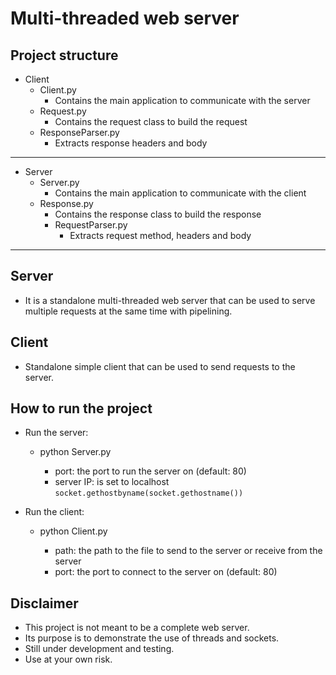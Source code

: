 # Multi-threaded web server

## Project structure
- Client
  - Client.py
    - Contains the main application to communicate with the server
  - Request.py
    - Contains the request class to build the request
  - ResponseParser.py
    - Extracts response headers and body
---
- Server
  - Server.py
    - Contains the main application to communicate with the client
  - Response.py
    - Contains the response class to build the response
    - RequestParser.py
      - Extracts request method, headers and body
---

## Server
- It is a standalone multi-threaded web server that can be used to serve multiple requests at the same time with pipelining.

## Client
- Standalone simple client that can be used to send requests to the server.

## How to run the project
- Run the server:
  - python Server.py <port>
    - port: the port to run the server on (default: 80)
    - server IP: is set to localhost `socket.gethostbyname(socket.gethostname())`

- Run the client:
  - python Client.py <path> <port>
    - path: the path to the file to send to the server or receive from the server
    - port: the port to connect to the server on (default: 80)

## Disclaimer
- This project is not meant to be a complete web server.
- Its purpose is to demonstrate the use of threads and sockets.
- Still under development and testing.
- Use at your own risk.


